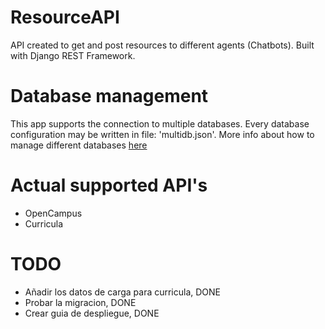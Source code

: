 # ResourceAPI
API created to get and post resources to different agents (Chatbots). Built with Django REST Framework.

# Database management
This app supports the connection to multiple databases. Every database configuration may be written in file: 'multidb.json'. More info about how to manage different databases [here](https://docs.djangoproject.com/en/2.1/topics/db/multi-db/)

# Actual supported API's
* OpenCampus
* Curricula

# TODO
* Añadir los datos de carga para curricula, DONE
* Probar la migracion, DONE
* Crear guia de despliegue, DONE
